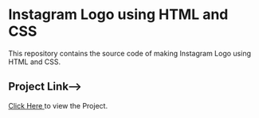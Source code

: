 # Instagram Logo using HTML and CSS
This repository contains the source code of making Instagram Logo using HTML and CSS.
<br>
<h2>Project Link--> </h2><span><a href="https://aniketkumar7.github.io/Instagram-Logo/"  target="_blank">Click Here </a> to view the Project.</span>
